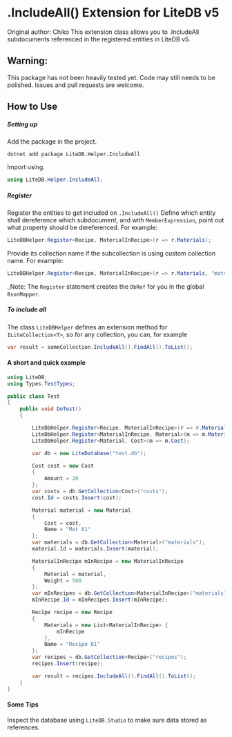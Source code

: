 # .IncludeAll() Extension for LiteDB v5
Original author: Chiko
This extension class allows you to .IncludeAll subdocuments referenced in the registered entities in LiteDB v5.

## Warning:
This package has not been heavily tested yet. Code may still needs to be polished. Issues and pull requests are welcome.

## How to Use
##### Setting up
Add the package in the project.
```dotnetcli
dotnet add package LiteDB.Helper.IncludeAll
```

Import using.
```csharp
using LiteDB.Helper.IncludeAll;
```

##### _Register_
Register the entities to get included on `.IncludeAll()`
Define which entity shall dereference which subdocument, and with `MemberExpression`, point out what property should be dereferenced. 
For example:
```csharp
LiteDBHelper.Register<Recipe, MaterialInRecipe>(r => r.Materials);
```
Provide its collection name if the subcollection is using custom collection name. For example:
```csharp
LiteDBHelper.Register<Recipe, MaterialInRecipe>(r => r.Materials, "materials");
```
_Note: The `Register` statement creates the `DbRef` for you in the global `BsonMapper`.  

##### To include all
The class `LiteDBHelper` defines an extension method for `ILiteCollection<T>`, so for any collection, you can, for example
```csharp
var result = someCollection.IncludeAll().FindAll().ToList();
```

#### A short and quick example
```csharp
using LiteDB;
using Types.TestTypes;

public class Test
{
    public void DoTest()
    {

        LiteDbHelper.Register<Recipe, MaterialInRecipe>(r => r.Materials);
        LiteDbHelper.Register<MaterialInRecipe, Material>(m => m.Material);
        LiteDbHelper.Register<Material, Cost>(m => m.Cost);

        var db = new LiteDatabase("test.db");

        Cost cost = new Cost
        {
            Amount = 20
        };
        var costs = db.GetCollection<Cost>("costs");
        cost.Id = costs.Insert(cost);

        Material material = new Material
        {
            Cost = cost,
            Name = "Mat 01"
        };
        var materials = db.GetCollection<Material>("materials");
        material.Id = materials.Insert(material);

        MaterialInRecipe mInRecipe = new MaterialInRecipe
        {
            Material = material,
            Weight = 500
        };
        var mInRecipes = db.GetCollection<MaterialInRecipe>("materialsInRecipe");
        mInRecipe.Id = mInRecipes.Insert(mInRecipe);

        Recipe recipe = new Recipe
        {
            Materials = new List<MaterialInRecipe> {
                mInRecipe
            },
            Name = "Recipe 01"
        };
        var recipes = db.GetCollection<Recipe>("recipes");
        recipes.Insert(recipe);

        var result = recipes.IncludeAll().FindAll().ToList();
    }
}
```

#### Some Tips
Inspect the database using `LiteDB.Studio` to make sure data stored as references.